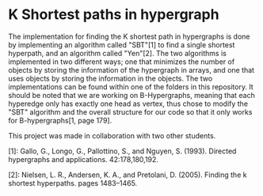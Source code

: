 # K Shortest paths in hypergraph

The implementation for finding the K shortest path in hypergraphs is done by implementing an algorithm called "SBT"[1] to find a single shortest hyperpath, and an algorithm called "Yen"[2]. The two algorithms is implemented in two different ways; one that minimizes the number of objects by storing the information of the hypergraph in arrays, and one that uses objects by storing the information in the objects. The two implementations can be found within one of the folders in this repository.
It should be noted that we are working on B-Hypergraphs, meaning that each hyperedge only has exactly one head as vertex, thus chose to modify the "SBT" algorithm and the overall structure for our code so that it only works for B-hypergraphs[1, page 179].

This project was made in collaboration with two other students. 

[1]: Gallo, G., Longo, G., Pallottino, S., and Nguyen, S. (1993). Directed hypergraphs and applications. 42:178,180,192.

[2]: Nielsen, L. R., Andersen, K. A., and Pretolani, D. (2005). Finding the k shortest hyperpaths. pages 1483–1465.
